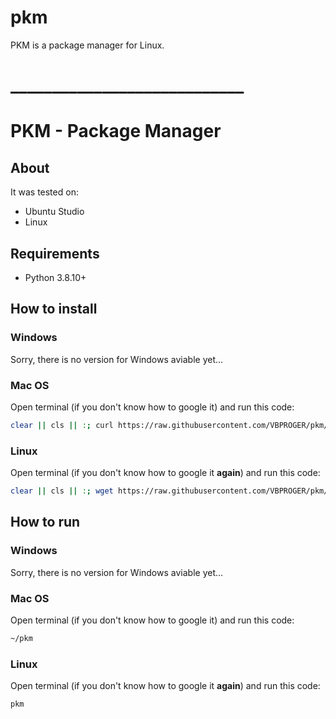 # pkm
PKM is a package manager for Linux.

# ____________________________

# PKM - Pac**k**age Manager
## About
It was tested on:
- Ubuntu Studio
- Linux
## Requirements
- Python 3.8.10+
## How to install
### Windows
Sorry, there is no version for Windows aviable yet...
### Mac OS
Open terminal (if you don't know how to google it) and run this code:
```bash
clear || cls || :; curl https://raw.githubusercontent.com/VBPROGER/pkm/main/src/pkm > ~/pkm && chmod u+x ~/pkm; clear || cls || :;
```
### Linux
Open terminal (if you don't know how to google it **again**) and run this code:
```bash
clear || cls || :; wget https://raw.githubusercontent.com/VBPROGER/pkm/main/src/pkm && chmod u+x ~/pkm && mv ~/pkm ~/.local/bin/pkm; clear || cls || :;
```
## How to run
### Windows
Sorry, there is no version for Windows aviable yet...
### Mac OS
Open terminal (if you don't know how to google it) and run this code:
```bash
~/pkm
```
### Linux
Open terminal (if you don't know how to google it **again**) and run this code:
```bash
pkm
```
